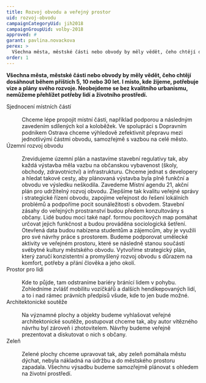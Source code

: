 ```yaml
---
title: Rozvoj obvodu a veřejný prostor
uid: rozvoj-obvodu
campaignCategoryUid: jih2018
campaignGroupUid: volby-2018
approved: #
garant: pavlina.novackova
perex: >
  Všechna města, městské části nebo obvody by měly vědět, čeho chtějí dosáhnout během příštích 5, 10 nebo 30 let. I místo, kde žijeme, potřebuje vize a plány svého rozvoje. Neobejdeme se bez kvalitního urbanismu, nemůžeme přehlížet potřeby lidí a životního prostředí.
order: 1
---
```


**Všechna města, městské části nebo obvody by měly vědět, čeho chtějí dosáhnout během příštích 5, 10 nebo 30 let. I místo, kde žijeme, potřebuje vize a plány svého rozvoje. Neobejdeme se bez kvalitního urbanismu, nemůžeme přehlížet potřeby lidí a životního prostředí.**

<dl class="c-program-key-point-list">
  <dt>Sjednocení místních částí</dt><br />
  <dd>Chceme lépe propojit místní části, například podporou a následným zavedením sdílených kol a koloběžek. Ve spolupráci s Dopravním podnikem Ostrava chceme výhledově zefektivnit přepravu mezi jednotlivými částmi obvodu, samozřejmě s vazbou na celé město.</dd>
  <dt>Územní rozvoj obvodu</dt><br />
  <dd>Zrevidujeme územní plán a nastavíme stavební regulativy tak, aby každá výstavba měla vazbu na občanskou vybavenost (školy, obchody, zdravotnictví) a infrastrukturu. Chceme jednat s developery a hledat takové cesty, aby plánovaná výstavba byla plně funkční a obvodu ve výsledku neškodila. Zavedeme Místní agendu 21, akční plán pro udržitelný rozvoj obvodu. Zlepšíme tak kvalitu veřejné správy i strategické řízení obvodu, zapojíme veřejnost do řešení lokálních problémů a podpoříme pocit sounáležitosti s obvodem. Stavební zásahy do veřejných prostranství budou předem konzultovány s občany. Lidé budou moci také např. formou pocitových map pomáhat určovat jejich funkčnost a budou prováděna sociologická šetření. Otevřená data budou nabízena studentům a zájemcům, aby je využili pro své návrhy práce s prostorem. Budeme podporovat umělecké aktivity ve veřejném prostoru, které se následně stanou součástí svébytné kultury městského obvodu. Vytvoříme strategický plán, který zaručí konzistentní a promyšlený rozvoj obvodu s důrazem na komfort, potřeby a přání člověka a jeho okolí.</dd>
  <dt>Prostor pro lidi</dt><br />
  <dd>Kde to půjde, tam odstraníme bariéry bránící lidem v pohybu. Zohledníme zvlášť mobilitu vozíčkářů a dalších hendikepovaných lidí, a to i nad rámec právních předpisů všude, kde to jen bude možné.</dd>
  <dt>Architektonické soutěže</dt><br />
  <dd>Na významné plochy a objekty budeme vyhlašovat veřejné architektonické soutěže, postupovat chceme tak, aby autor vítězného návrhu byl zároveň i zhotovitelem. Návrhy budeme veřejně prezentovat a diskutovat o nich s občany.</dd>
  <dt>Zeleň</dt><br />
  <dd>Zelené plochy chceme upravovat tak, aby zeleň pomáhala městu dýchat, nebyla nákladná na údržbu a do městského prostoru zapadala. Všechnu výsadbu budeme samozřejmě plánovat s ohledem na životní prostředí.</dd>
</dl>
